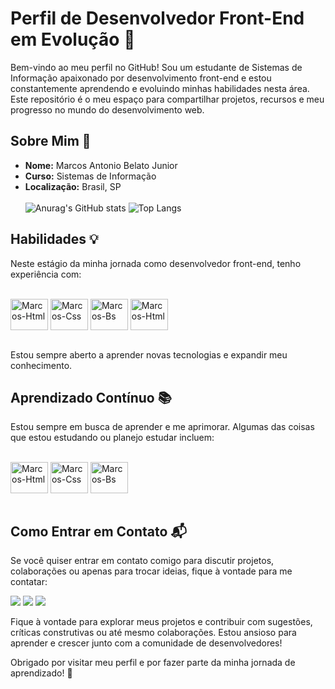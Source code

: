 # Perfil de Desenvolvedor Front-End em Evolução 🚀

Bem-vindo ao meu perfil no GitHub! Sou um estudante de Sistemas de Informação apaixonado por desenvolvimento front-end e estou constantemente aprendendo e evoluindo minhas habilidades nesta área. Este repositório é o meu espaço para compartilhar projetos, recursos e meu progresso no mundo do desenvolvimento web.

## Sobre Mim 👤

- **Nome:** Marcos Antonio Belato Junior
- **Curso:** Sistemas de Informação
- **Localização:** Brasil, SP<br><br>
![Anurag's GitHub stats](https://github-readme-stats.vercel.app/api?username=belatomarcos&show_icons=true&theme=dark)
![Top Langs](https://github-readme-stats.vercel.app/api/top-langs/?username=belatomarcos&layout=compact&theme=dark)
## Habilidades 💡

Neste estágio da minha jornada como desenvolvedor front-end, tenho experiência com:

<div style="display: inline_block"><br>
  <img align="center" alt="Marcos-Html" height="50" width="60" src="https://cdn.jsdelivr.net/gh/devicons/devicon/icons/html5/html5-plain-wordmark.svg">
  <img align="center" alt="Marcos-Css" height="50" width="60" src="https://cdn.jsdelivr.net/gh/devicons/devicon/icons/css3/css3-plain-wordmark.svg">
  <img align="center" alt="Marcos-Bs" height="50" width="60" src="https://cdn.jsdelivr.net/gh/devicons/devicon/icons/bootstrap/bootstrap-plain-wordmark.svg">
  <img align="center" alt="Marcos-Html" height="50" width="60" src="https://cdn.jsdelivr.net/gh/devicons/devicon/icons/codeigniter/codeigniter-plain-wordmark.svg">
</div><br>

Estou sempre aberto a aprender novas tecnologias e expandir meu conhecimento.

## Aprendizado Contínuo 📚

Estou sempre em busca de aprender e me aprimorar. Algumas das coisas que estou estudando ou planejo estudar incluem:

<div style="display: inline_block"><br>
  <img align="center" alt="Marcos-Html" height="50" width="60" src="https://cdn.jsdelivr.net/gh/devicons/devicon/icons/php/php-original.svg">
  <img align="center" alt="Marcos-Css" height="50" width="60" src="https://cdn.jsdelivr.net/gh/devicons/devicon/icons/react/react-original-wordmark.svg">
  <img align="center" alt="Marcos-Bs" height="50" width="60" src="https://cdn.jsdelivr.net/gh/devicons/devicon/icons/javascript/javascript-plain.svg">
</div><br>

## Como Entrar em Contato 📬

Se você quiser entrar em contato comigo para discutir projetos, colaborações ou apenas para trocar ideias, fique à vontade para me contatar:

<a href="mailto:marcosbelato06@gmail.com"><img src="https://img.shields.io/badge/Gmail-D14836?style=for-the-badge&logo=gmail&logoColor=white"></a>
<a href="https://www.instagram.com/marcosbelato/" target="_blank"><img src="https://img.shields.io/badge/Instagram-E4405F?style=for-the-badge&logo=instagram&logoColor=white"></a>
<a href="https://www.linkedin.com/in/marcos-belato-1a8701220" target="_blank"><img src="https://img.shields.io/badge/LinkedIn-0077B5?style=for-the-badge&logo=linkedin&logoColor=white"></a>

Fique à vontade para explorar meus projetos e contribuir com sugestões, críticas construtivas ou até mesmo colaborações. Estou ansioso para aprender e crescer junto com a comunidade de desenvolvedores!

Obrigado por visitar meu perfil e por fazer parte da minha jornada de aprendizado! 👏
